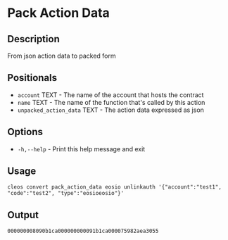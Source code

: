# Pack Action Data

## Description

From json action data to packed form
## Positionals

* `account` TEXT - The name of the account that hosts the contract
* `name` TEXT - The name of the function that's called by this action
* `unpacked_action_data` TEXT - The action data expressed as json

## Options

* `-h,--help` - Print this help message and exit

## Usage

    cleos convert pack_action_data eosio unlinkauth '{"account":"test1", "code":"test2", "type":"eosioeosio"}'

## Output

    000000008090b1ca000000000091b1ca000075982aea3055